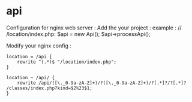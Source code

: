 # api
Configuration for nginx web server :
Add the your project :
example :
    // /location/index.php:
    $api = new Api();
	$api->processApi();


Modify your nginx config :

    location = /api {
        rewrite ^(.*)$ "/location/index.php";
    }
    
    location ~ /api/ {
        rewrite /api/([\._0-9a-zA-Z]+)/?([\._0-9a-zA-Z]+)/?[.*]?/?[.*]? /classes/index.php?kind=$2%23$1;
    }
